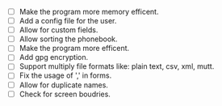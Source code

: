 - [ ] Make the program more memory efficent.
- [ ] Add a config file for the user.
- [ ] Allow for custom fields.
- [ ] Allow sorting the phonebook.
- [ ] Make the program more efficent.
- [ ] Add gpg encryption.
- [ ] Support multiply file formats like: plain text, csv, xml, mutt.
- [ ] Fix the usage of ',' in forms.
- [ ] Allow for duplicate names.
- [ ] Check for screen boudries.
